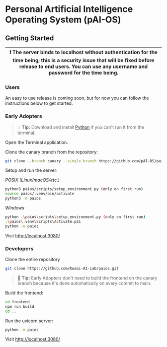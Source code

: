 # Personal Artificial Intelligence Operating System (pAI-OS)

## Getting Started

|❗ The server binds to localhost without authentication for the time being; this is a security issue that will be fixed before release to end users. You can use any username and password for the time being.|
|--|

### Users

An easy to use release is coming soon, but for now you can follow the instructions below to get started.

### Early Adopters

> 💡 **Tip:** Download and install [Python](https://www.python.org/downloads/) if you can't run it from the terminal.

Open the Terminal application.

Clone the canary branch from the repository:

```sh
git clone --branch canary --single-branch https://github.com/pAI-OS/paios.git
```

Setup and run the server:

_POSIX (Linux/macOS/etc.)_

```sh
python3 paios/scripts/setup_environment.py (only on first run)
source paios/.venv/bin/activate
python3 -m paios
```

_Windows_

```sh
python .\paios\scripts\setup_environment.py (only on first run)
.\paios\.venv\Scripts\Activate.ps1
python -m paios
```

Visit [http://localhost:3080/](http://localhost:3080/)

### Developers

Clone the entire repository

```sh
git clone https://github.com/Kwaai-AI-Lab/paios.git
```

> 🤖 **Tip:** Early Adopters don't need to build the frontend on the canary branch because it's done automatically on every commit to main.

Build the frontend:

```sh
cd frontend
npm run build
cd ..
```

Run the uvicorn server:

```sh
python -m paios
```

Visit [http://localhost:3080/](http://localhost:3080/)
